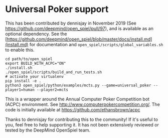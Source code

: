 # Universal Poker support

This has been contributed by dennisjay in November 2019 (See
https://github.com/deepmind/open_spiel/pull/97), and is available as an optional
dependency. See the
[https://github.com/deepmind/open_spiel/blob/master/docs/install.md](install.md)
for documentation and `open_spiel/scripts/global_variables.sh` to enable this.

```
cd path/to/open_spiel
export BUILD_WITH_ACPC="ON"
./install.sh
./open_spiel/scripts/build_and_run_tests.sh
# activate your virtualenv
pip install -e .
python3 open_spiel/python/examples/mcts.py --game=universal_poker --player1=human --player2=mcts
```

This is a wrapper around the Annual Computer Poker Competition bot (ACPC)
environment. See http://www.computerpokercompetition.org/. The code is initially
available at https://github.com/ethansbrown/acpc

Thanks to dennisjay for contributing this to the community! If it's useful to
you, feel free to help supporting it. It has not been extensively reviewed or
tested by the DeepMind OpenSpiel team.
